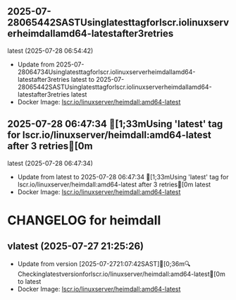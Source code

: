 ## 2025-07-28065442SASTUsinglatesttagforlscr.iolinuxserverheimdallamd64-latestafter3retries
latest (2025-07-28 06:54:42)
- Update from 2025-07-28064734Usinglatesttagforlscr.iolinuxserverheimdallamd64-latestafter3retries
latest to 2025-07-28065442SASTUsinglatesttagforlscr.iolinuxserverheimdallamd64-latestafter3retries
latest
- Docker Image: [lscr.io/linuxserver/heimdall:amd64-latest](https://fleet.linuxserver.io/image?name=heimdall)

## 2025-07-28 06:47:34 [1;33mUsing 'latest' tag for lscr.io/linuxserver/heimdall:amd64-latest after 3 retries[0m
latest (2025-07-28 06:47:34)
- Update from latest to 2025-07-28 06:47:34 [1;33mUsing 'latest' tag for lscr.io/linuxserver/heimdall:amd64-latest after 3 retries[0m
latest
- Docker Image: [lscr.io/linuxserver/heimdall:amd64-latest](https://fleet.linuxserver.io/image?name=heimdall)

CHANGELOG for heimdall
===================
## vlatest (2025-07-27 21:25:26)

- Update from version [2025-07-2721:07:42SAST][0;36m🔍Checkinglatestversionforlscr.io/linuxserver/heimdall:amd64-latest[0m to latest
- Docker Image: [lscr.io/linuxserver/heimdall:amd64-latest](https://fleet.linuxserver.io/image?name=heimdall)